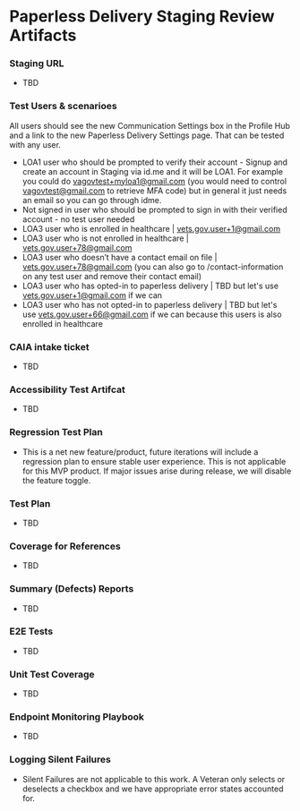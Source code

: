 # Paperless Delivery Staging Review Artifacts  

### Staging URL
- TBD

### Test Users & scenarioes
All users should see the new Communication Settings box in the Profile Hub and a link to the new Paperless Delivery Settings page. That can be tested with any user.
- LOA1 user who should be prompted to verify their account - Signup and create an account in Staging via id.me and it will be LOA1. For example you could do vagovtest+myloa1@gmail.com (you would need to control vagovtest@gmail.com to retrieve MFA code) but in general it just needs an email so you can go through idme.
- Not signed in user who should be prompted to sign in with their verified account - no test user needed
- LOA3 user who is enrolled in healthcare | vets.gov.user+1@gmail.com	
- LOA3 user who is not enrolled in healthcare | vets.gov.user+78@gmail.com
- LOA3 user who doesn’t have a contact email on file | vets.gov.user+78@gmail.com	(you can also go to /contact-information on any test user and remove their contact email)
- LOA3 user who has opted-in to paperless delivery | TBD but let's use vets.gov.user+1@gmail.com if we  can
- LOA3 user who has not opted-in to paperless delivery | TBD but let's use vets.gov.user+66@gmail.com	if we can because this users is also enrolled in healthcare

### CAIA intake ticket
- TBD
  
### Accessibility Test Artifcat
- TBD

### Regression Test Plan
- This is a net new feature/product, future  iterations will include a regression plan to ensure stable user experience. This is not applicable for this MVP product. If major issues arise during release, we will disable the feature toggle.

### Test Plan
- TBD

### Coverage for References
- TBD

### Summary (Defects) Reports
- TBD

### E2E Tests
- TBD

### Unit Test Coverage
- TBD

### Endpoint Monitoring Playbook
- TBD

### Logging Silent Failures
- Silent Failures are not applicable to this work. A Veteran only selects or deselects a checkbox and we have appropriate error states accounted for.
